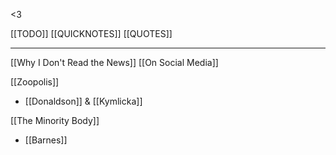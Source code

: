 <3

[[TODO]]
[[QUICKNOTES]]
[[QUOTES]]

---
[[Why I Don't Read the News]]
[[On Social Media]]

[[Zoopolis]]
- [[Donaldson]] & [[Kymlicka]]

[[The Minority Body]]
- [[Barnes]]


